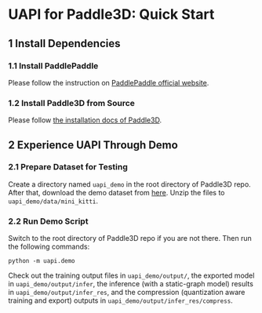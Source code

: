 # UAPI for Paddle3D: Quick Start

## 1 Install Dependencies

### 1.1 Install PaddlePaddle

Please follow the instruction on [PaddlePaddle official website](https://www.paddlepaddle.org.cn/).

### 1.2 Install Paddle3D from Source

Please follow [the installation docs of Paddle3D](https://github.com/PaddlePaddle/Paddle3D/blob/release/1.0/docs/installation.md).


## 2 Experience UAPI Through Demo

### 2.1 Prepare Dataset for Testing

Create a directory named `uapi_demo` in the root directory of Paddle3D repo. After that, download the demo dataset from [here](https://paddleseg.bj.bcebos.com/tmp/gdf/mini_kitti.zip). Unzip the files to `uapi_demo/data/mini_kitti`.

### 2.2 Run Demo Script

Switch to the root directory of Paddle3D repo if you are not there. Then run the following commands:

```shell
python -m uapi.demo
```

Check out the training output files in `uapi_demo/output/`, the exported model in `uapi_demo/output/infer`, the inference (with a static-graph model) results in `uapi_demo/output/infer_res`, and the compression (quantization aware training and export) outputs in `uapi_demo/output/infer_res/compress`.
